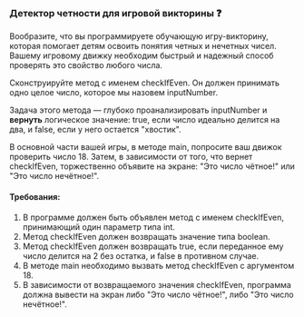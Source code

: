 
### Детектор четности для игровой викторины ❓

Вообразите, что вы программируете обучающую игру-викторину, которая помогает детям освоить понятия четных и нечетных чисел. Вашему игровому движку необходим быстрый и надежный способ проверять это свойство любого числа.

Сконструируйте метод с именем checkIfEven. Он должен принимать одно целое число, которое мы назовем inputNumber.

Задача этого метода — глубоко проанализировать inputNumber и **вернуть** логическое значение: true, если число идеально делится на два, и false, если у него остается "хвостик".

В основной части вашей игры, в методе main, попросите ваш движок проверить число 18. Затем, в зависимости от того, что вернет checkIfEven, торжественно объявите на экране: "Это число чётное!" или "Это число нечётное!".

#### Требования:
1. В программе должен быть объявлен метод с именем checkIfEven, принимающий один параметр типа int.
2. Метод checkIfEven должен возвращать значение типа boolean.
3. Метод checkIfEven должен возвращать true, если переданное ему число делится на 2 без остатка, и false в противном случае.
4. В методе main необходимо вызвать метод checkIfEven с аргументом 18.
5. В зависимости от возвращаемого значения checkIfEven, программа должна вывести на экран либо "Это число чётное!", либо "Это число нечётное!".